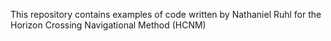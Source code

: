 This repository contains examples of code written by Nathaniel Ruhl for the Horizon Crossing Navigational Method (HCNM)
